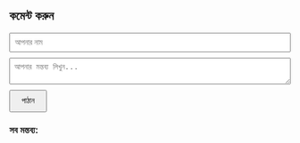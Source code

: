 <!DOCTYPE html>
<html>
<head>
  <meta charset="UTF-8">
  <title>My Comment Box</title>
  <style>
    body {
      font-family: Arial, sans-serif;
      padding: 20px;
    }
    input, textarea {
      width: 100%;
      margin-bottom: 10px;
      padding: 8px;
    }
    button {
      padding: 10px 20px;
    }
    .comment {
      background: #f1f1f1;
      padding: 10px;
      margin: 10px 0;
      border-radius: 5px;
    }
  </style>
</head>
<body>
  <h2>কমেন্ট করুন</h2>
  <input type="text" id="name" placeholder="আপনার নাম">
  <textarea id="comment" placeholder="আপনার মন্তব্য লিখুন..."></textarea>
  <button onclick="submitComment()">পাঠান</button>

  <h3>সব মন্তব্য:</h3>
  <div id="comments"></div>

  <!-- Firebase SDK -->
  <script src="https://www.gstatic.com/firebasejs/9.6.1/firebase-app.js"></script>
  <script src="https://www.gstatic.com/firebasejs/9.6.1/firebase-database.js"></script>

  <script>
    // তোমার Firebase Config
    const firebaseConfig = {
      apiKey: "AIzaSyDkfW0Yf-9oR64j5GAPuBW_1G-rqGK9cOY",
      authDomain: "kazol-35172.firebaseapp.com",
      databaseURL: "https://kazol-35172-default-rtdb.firebaseio.com",
      projectId: "kazol-35172",
      storageBucket: "kazol-35172.firebasestorage.app",
      messagingSenderId: "862146314863",
      appId: "1:862146314863:web:6f09888dce4bbda6d6439a",
      measurementId: "G-MSH3KSKBTJ"
    };

    // Firebase initialize
    const app = firebase.initializeApp(firebaseConfig);
    const db = firebase.database();

    // কমেন্ট সাবমিট ফাংশন
    function submitComment() {
      const name = document.getElementById("name").value;
      const comment = document.getElementById("comment").value;

      if (name && comment) {
        db.ref("comments").push({
          name: name,
          comment: comment
        });

        document.getElementById("name").value = "";
        document.getElementById("comment").value = "";
      }
    }

    // কমেন্ট দেখানোর ফাংশন
    db.ref("comments").on("value", function(snapshot) {
      const commentsDiv = document.getElementById("comments");
      commentsDiv.innerHTML = "";
      snapshot.forEach(function(childSnapshot) {
        const data = childSnapshot.val();
        const div = document.createElement("div");
        div.className = "comment";
        div.innerHTML = `<strong>${data.name}</strong><br>${data.comment}`;
        commentsDiv.appendChild(div);
      });
    });
  </script>
</body>
</html>
